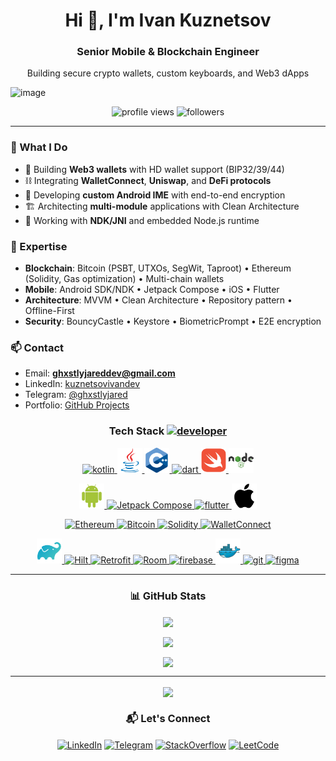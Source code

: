 <h1 align="center">Hi 👋, I'm Ivan Kuznetsov</h1>
<h3 align="center">Senior Mobile & Blockchain Engineer</h3>
<p align="center">Building secure crypto wallets, custom keyboards, and Web3 dApps</p>

![image](https://user-images.githubusercontent.com/86606235/208611556-6d74c613-ce16-45b0-aa96-f1f9053cb27a.png)

<p align="center">
  <img src="https://komarev.com/ghpvc/?username=GhxstlyJared&label=Profile%20views&color=0e75b6&style=flat" alt="profile views" />
  <img src="https://img.shields.io/github/followers/GhxstlyJared?label=Followers&style=social" alt="followers" />
</p>

---

### 🚀 What I Do

- 🔐 Building **Web3 wallets** with HD wallet support (BIP32/39/44)
- ⛓️ Integrating **WalletConnect**, **Uniswap**, and **DeFi protocols**
- 📱 Developing **custom Android IME** with end-to-end encryption
- 🏗️ Architecting **multi-module** applications with Clean Architecture
- 🔧 Working with **NDK/JNI** and embedded Node.js runtime

### 💼 Expertise

- **Blockchain**: Bitcoin (PSBT, UTXOs, SegWit, Taproot) • Ethereum (Solidity, Gas optimization) • Multi-chain wallets
- **Mobile**: Android SDK/NDK • Jetpack Compose • iOS • Flutter
- **Architecture**: MVVM • Clean Architecture • Repository pattern • Offline-First
- **Security**: BouncyCastle • Keystore • BiometricPrompt • E2E encryption

### 📫 Contact

- Email: **ghxstlyjareddev@gmail.com**
- LinkedIn: [kuznetsovivandev](https://www.linkedin.com/in/kuznetsovivandev/)
- Telegram: [@ghxstlyjared](https://t.me/ghxstlyjared)
- Portfolio: [GitHub Projects](https://github.com/GhxstlyJared)

<h3 align="center">Tech Stack <a href="https://kotlinlang.org" target="_blank" rel="noreferrer"> <img src="https://github.com/TheDudeThatCode/TheDudeThatCode/blob/master/Assets/Developer.gif" alt="developer" width="40" height="40"/> </a></h3>

<!-- Languages & Core -->
<p align="center"> 
  <a href="https://kotlinlang.org" target="_blank" rel="noreferrer"> <img src="https://www.vectorlogo.zone/logos/kotlinlang/kotlinlang-icon.svg" alt="kotlin" width="40" height="40"/> </a> 
  <a href="https://www.java.com" target="_blank" rel="noreferrer"> <img src="https://raw.githubusercontent.com/devicons/devicon/master/icons/java/java-original.svg" alt="java" width="40" height="40"/> </a>
  <a href="https://isocpp.org/" target="_blank" rel="noreferrer"> <img src="https://raw.githubusercontent.com/devicons/devicon/master/icons/cplusplus/cplusplus-original.svg" alt="C++" width="40" height="40"/> </a>
  <a href="https://dart.dev" target="_blank" rel="noreferrer"> <img src="https://www.vectorlogo.zone/logos/dartlang/dartlang-icon.svg" alt="dart" width="40" height="40"/> </a> 
  <a href="https://developer.apple.com/swift/" target="_blank" rel="noreferrer"> <img src="https://raw.githubusercontent.com/devicons/devicon/master/icons/swift/swift-original.svg" alt="swift" width="40" height="40"/> </a>
  <a href="https://nodejs.org" target="_blank" rel="noreferrer"> <img src="https://raw.githubusercontent.com/devicons/devicon/master/icons/nodejs/nodejs-original-wordmark.svg" alt="nodejs" width="40" height="40"/> </a>
</p>

<!-- Frameworks & Platforms -->
<p align="center">
  <a href="https://developer.android.com" target="_blank" rel="noreferrer"> <img src="https://raw.githubusercontent.com/devicons/devicon/master/icons/android/android-original.svg" alt="Android" width="40" height="40"/> </a>
  <a href="https://developer.android.com/jetpack/compose" target="_blank" rel="noreferrer"> <img src="https://3.bp.blogspot.com/-VVp3WvJvl84/X0Vu6EjYqDI/AAAAAAAAPjU/ZOMKiUlgfg8ok8DY8Hc-ocOvGdB0z86AgCLcBGAsYHQ/s1600/jetpack%2Bcompose%2Bicon_RGB.png" alt="Jetpack Compose" width="40" height="40"/> </a>
  <a href="https://flutter.dev" target="_blank" rel="noreferrer"> <img src="https://www.vectorlogo.zone/logos/flutterio/flutterio-icon.svg" alt="flutter" width="40" height="40"/> </a>
  <a href="https://developer.apple.com/ios/" target="_blank" rel="noreferrer"> <img src="https://raw.githubusercontent.com/devicons/devicon/master/icons/apple/apple-original.svg" alt="iOS" width="40" height="40"/> </a>
</p>

<!-- Blockchain -->
<p align="center">
  <a href="https://ethereum.org/" target="_blank" rel="noreferrer"> <img src="https://upload.wikimedia.org/wikipedia/commons/0/05/Ethereum_logo_2014.svg" alt="Ethereum" width="40" height="40"/> </a>
  <a href="https://bitcoin.org/" target="_blank" rel="noreferrer"> <img src="https://bitcoin.org/img/icons/opengraph.png" alt="Bitcoin" width="40" height="40"/> </a>
  <a href="https://soliditylang.org/" target="_blank" rel="noreferrer"> <img src="https://docs.soliditylang.org/en/v0.8.17/_static/logo.svg" alt="Solidity" width="40" height="40"/> </a>
  <a href="https://walletconnect.com/" target="_blank" rel="noreferrer"> <img src="https://avatars.githubusercontent.com/u/37784886" alt="WalletConnect" width="40" height="40"/> </a>
</p>

<!-- Tools & Infrastructure -->
<p align="center">
  <a href="https://gradle.org/" target="_blank" rel="noreferrer"> <img src="https://raw.githubusercontent.com/github/explore/59009b1589a883459c0ae19044e3e7e3ec0c4e0a/topics/gradle/gradle.png" alt="Gradle" width="40" height="40"/> </a>
  <a href="https://dagger.dev/hilt/" target="_blank" rel="noreferrer"> <img src="https://miro.medium.com/v2/resize:fit:300/1*9x5dEsqBJjSy5EzB8JN8CQ.png" alt="Hilt" width="40" height="40"/> </a>
  <a href="https://square.github.io/retrofit/" target="_blank" rel="noreferrer"> <img src="https://square.github.io/okhttp/assets/images/icon-square.png" alt="Retrofit" width="40" height="40"/> </a>
  <a href="https://developer.android.com/training/data-storage/room" target="_blank" rel="noreferrer"> <img src="https://www.vectorlogo.zone/logos/sqlite/sqlite-icon.svg" alt="Room" width="40" height="40"/> </a>
  <a href="https://firebase.google.com/" target="_blank" rel="noreferrer"> <img src="https://www.vectorlogo.zone/logos/firebase/firebase-icon.svg" alt="firebase" width="40" height="40"/> </a>
  <a href="https://www.docker.com/" target="_blank" rel="noreferrer"> <img src="https://raw.githubusercontent.com/devicons/devicon/master/icons/docker/docker-original.svg" alt="docker" width="40" height="40"/> </a>
  <a href="https://git-scm.com/" target="_blank" rel="noreferrer"> <img src="https://www.vectorlogo.zone/logos/git-scm/git-scm-icon.svg" alt="git" width="40" height="40"/> </a>
  <a href="https://www.figma.com/" target="_blank" rel="noreferrer"> <img src="https://www.vectorlogo.zone/logos/figma/figma-icon.svg" alt="figma" width="40" height="40"/> </a>
</p>

---

<h3 align="center">📊 GitHub Stats</h3>

<p align="center">
<img align="center" src="https://github-readme-stats.vercel.app/api?username=GhxstlyJared&show_icons=true&count_private=true&include_all_commits=true&theme=radical&hide_border=true&card_width=500" />
</p>

<p align="center">
<img align="center" src="https://github-readme-stats.vercel.app/api/top-langs/?username=GhxstlyJared&langs_count=20&layout=compact&theme=radical&hide_border=true&card_width=500" />
</p>

<p align="center">
<a href="https://www.linkedin.com/in/kuznetsovivandev">
<img align="center" src="https://github-readme-stats.vercel.app/api?username=GhxstlyJared&show_icons=true&count_private=true&include_all_commits=true&line_height=35&hide=stars&card_width=500" />
</a> </p>

---

<p align="center">
<a href="https://open.spotify.com/playlist/28jaP5EVxXgFv4O5qDVuB2">
<img align="center" src="https://spotify-github-profile.vercel.app/api/view?uid=l9l66wv6xqrxc6gribj9ybd5t&cover_image=true&theme=novatorem&show_offline=true&background_color=121212&bar_color_cover=true" />
</a>
</p>

<h3 align="center">📬 Let's Connect</h3>
<p align="center">
<a href="https://www.linkedin.com/in/kuznetsovivandev/" target="blank"><img align="center" src="https://raw.githubusercontent.com/rahuldkjain/github-profile-readme-generator/master/src/images/icons/Social/linked-in-alt.svg" alt="LinkedIn" height="30" width="40" /></a>
<a href="https://t.me/ghxstlyjared" target="blank"><img align="center" src="https://upload.wikimedia.org/wikipedia/commons/8/82/Telegram_logo.svg" alt="Telegram" height="30" width="40" /></a>
<a href="https://stackoverflow.com/users/20717126/kuznetsov-ivan" target="blank"><img align="center" src="https://raw.githubusercontent.com/rahuldkjain/github-profile-readme-generator/master/src/images/icons/Social/stack-overflow.svg" alt="StackOverflow" height="30" width="40" /></a>
<a href="https://leetcode.com/ghxstlyjared/" target="blank"><img align="center" src="https://raw.githubusercontent.com/rahuldkjain/github-profile-readme-generator/master/src/images/icons/Social/leet-code.svg" alt="LeetCode" height="30" width="40" /></a>
</p>
